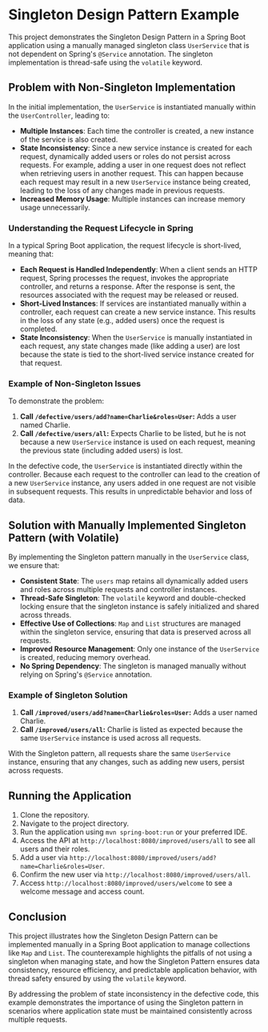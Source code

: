 # Singleton Design Pattern Example

This project demonstrates the Singleton Design Pattern in a Spring Boot application using a manually managed singleton class `UserService` that is not dependent on Spring's `@Service` annotation. The singleton implementation is thread-safe using the `volatile` keyword.

## Problem with Non-Singleton Implementation

In the initial implementation, the `UserService` is instantiated manually within the `UserController`, leading to:

- **Multiple Instances**: Each time the controller is created, a new instance of the service is also created.
- **State Inconsistency**: Since a new service instance is created for each request, dynamically added users or roles do not persist across requests. For example, adding a user in one request does not reflect when retrieving users in another request. This can happen because each request may result in a new `UserService` instance being created, leading to the loss of any changes made in previous requests.
- **Increased Memory Usage**: Multiple instances can increase memory usage unnecessarily.

### Understanding the Request Lifecycle in Spring

In a typical Spring Boot application, the request lifecycle is short-lived, meaning that:

- **Each Request is Handled Independently**: When a client sends an HTTP request, Spring processes the request, invokes the appropriate controller, and returns a response. After the response is sent, the resources associated with the request may be released or reused.
- **Short-Lived Instances**: If services are instantiated manually within a controller, each request can create a new service instance. This results in the loss of any state (e.g., added users) once the request is completed.
- **State Inconsistency**: When the `UserService` is manually instantiated in each request, any state changes made (like adding a user) are lost because the state is tied to the short-lived service instance created for that request.

### Example of Non-Singleton Issues

To demonstrate the problem:

1. **Call `/defective/users/add?name=Charlie&roles=User`:** Adds a user named Charlie.
2. **Call `/defective/users/all`:** Expects Charlie to be listed, but he is not because a new `UserService` instance is used on each request, meaning the previous state (including added users) is lost.

In the defective code, the `UserService` is instantiated directly within the controller. Because each request to the controller can lead to the creation of a new `UserService` instance, any users added in one request are not visible in subsequent requests. This results in unpredictable behavior and loss of data.

## Solution with Manually Implemented Singleton Pattern (with Volatile)

By implementing the Singleton pattern manually in the `UserService` class, we ensure that:

- **Consistent State**: The `users` map retains all dynamically added users and roles across multiple requests and controller instances.
- **Thread-Safe Singleton**: The `volatile` keyword and double-checked locking ensure that the singleton instance is safely initialized and shared across threads.
- **Effective Use of Collections**: `Map` and `List` structures are managed within the singleton service, ensuring that data is preserved across all requests.
- **Improved Resource Management**: Only one instance of the `UserService` is created, reducing memory overhead.
- **No Spring Dependency**: The singleton is managed manually without relying on Spring's `@Service` annotation.

### Example of Singleton Solution

1. **Call `/improved/users/add?name=Charlie&roles=User`:** Adds a user named Charlie.
2. **Call `/improved/users/all`:** Charlie is listed as expected because the same `UserService` instance is used across all requests.

With the Singleton pattern, all requests share the same `UserService` instance, ensuring that any changes, such as adding new users, persist across requests.

## Running the Application

1. Clone the repository.
2. Navigate to the project directory.
3. Run the application using `mvn spring-boot:run` or your preferred IDE.
4. Access the API at `http://localhost:8080/improved/users/all` to see all users and their roles.
5. Add a user via `http://localhost:8080/improved/users/add?name=Charlie&roles=User`.
6. Confirm the new user via `http://localhost:8080/improved/users/all`.
7. Access `http://localhost:8080/improved/users/welcome` to see a welcome message and access count.

## Conclusion

This project illustrates how the Singleton Design Pattern can be implemented manually in a Spring Boot application to manage collections like `Map` and `List`. The counterexample highlights the pitfalls of not using a singleton when managing state, and how the Singleton Pattern ensures data consistency, resource efficiency, and predictable application behavior, with thread safety ensured by using the `volatile` keyword.

By addressing the problem of state inconsistency in the defective code, this example demonstrates the importance of using the Singleton pattern in scenarios where application state must be maintained consistently across multiple requests.
